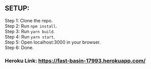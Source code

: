 ## SETUP:<br />

Step 1: Clone the repo. <br />
Step 2: Run `npm install`.<br />
Step 3: Run `yarn build`.<br />
Step 4: Run `yarn start`.<br />
Step 5: Open localhost:3000 in your browser.<br />
Step 6: Done.<br />

### Heroku Link: https://fast-basin-17993.herokuapp.com/
